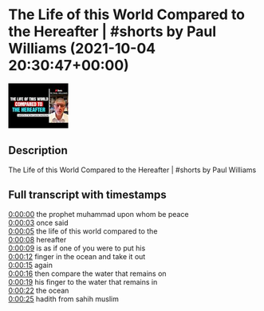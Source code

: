 # The Life of this World Compared to the Hereafter | #shorts by Paul Williams (2021-10-04 20:30:47+00:00)

![alt The Life of this World Compared to the Hereafter | #shorts by Paul Williams](YplduJNWvkg.jpg "The Life of this World Compared to the Hereafter | #shorts by Paul Williams")

## Description

The Life of this World Compared to the Hereafter | #shorts by Paul Williams



## Full transcript with timestamps

[0:00:00](https://youtu.be/YplduJNWvkg?t=0) the prophet muhammad upon whom be peace  
[0:00:03](https://youtu.be/YplduJNWvkg?t=3) once said  
[0:00:05](https://youtu.be/YplduJNWvkg?t=5) the life of this world compared to the  
[0:00:08](https://youtu.be/YplduJNWvkg?t=8) hereafter  
[0:00:09](https://youtu.be/YplduJNWvkg?t=9) is as if one of you were to put his  
[0:00:12](https://youtu.be/YplduJNWvkg?t=12) finger in the ocean and take it out  
[0:00:15](https://youtu.be/YplduJNWvkg?t=15) again  
[0:00:16](https://youtu.be/YplduJNWvkg?t=16) then compare the water that remains on  
[0:00:19](https://youtu.be/YplduJNWvkg?t=19) his finger to the water that remains in  
[0:00:22](https://youtu.be/YplduJNWvkg?t=22) the ocean  
[0:00:25](https://youtu.be/YplduJNWvkg?t=25) hadith from sahih muslim  
